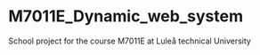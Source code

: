 M7011E_Dynamic_web_system
=========================

School project for the course M7011E at Luleå technical University
